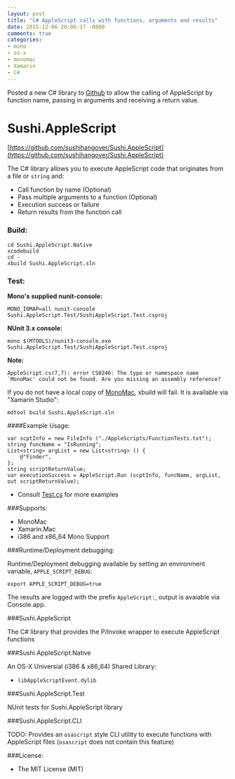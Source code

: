 ```yaml
---
layout: post
title: "C# AppleScript calls with functions, arguments and results"
date: 2015-12-06 20:06:17 -0800
comments: true
categories: 
- mono
- os-x
- monomac
- Xamarin
- C#
---
```


Posted a new C# library to [Github](https://github.com/sushihangover/Sushi.AppleScript) to allow the calling of AppleScript by function name, passing in arguments and receiving a return value.

# Sushi.AppleScript

[https://github.com/sushihangover/Sushi.AppleScript](https://github.com/sushihangover/Sushi.AppleScript)

The C# library allows you to execute AppleScript code that originates from a file or `string` and: 

* Call function by name (Optional)
* Pass multiple arguments to a function (Optional)
* Execution success or failure
* Return results from the function call

### Build:

	cd Sushi.AppleScript.Native
	xcodebuild
	cd -
	xbuild Sushi.AppleScript.sln

### Test:

**Mono's supplied nunit-console:**

	MONO_IOMAP=all nunit-console Sushi.AppleScript.Test/SushiAppleScript.Test.csproj

**NUnit 3.x console:**

	mono $(MTOOLS)/nunit3-console.exe Sushi.AppleScript.Test/SushiAppleScript.Test.csproj

**Note:**

	AppleScript.cs(7,7): error CS0246: The type or namespace name `MonoMac' could not be found. Are you missing an assembly reference?

If you do not have a local copy of [MonoMac](https://github.com/mono/monomac), xbuild will fail. It is available via "Xamarin Studio":

	mdtool build Sushi.AppleScript.sln

####Example Usage:

	var scptInfo = new FileInfo ("./AppleScripts/FunctionTests.txt");
	string funcName = "IsRunning";
	List<string> argList = new List<string> () {
		@"Finder",
	};
	string scriptReturnValue;
	var executionSuccess = AppleScript.Run (scptInfo, funcName, argList, out scriptReturnValue);

* Consult [Test.cs](https://github.com/sushihangover/Sushi.AppleScript/blob/master/Sushi.AppleScript.Test/Test.cs) for more examples

###Supports:

* MonoMac
* Xamarin.Mac
* i386 and x86_64 Mono Support

###Runtime/Deployment debugging:

Runtime/Deployment debugging available by setting an environment variable, `APPLE_SCRIPT_DEBUG`:

`export APPLE_SCRIPT_DEBUG=true`

The results are logged with the prefix `AppleScript:`, output is avaiable via Console.app.

###Sushi.AppleScript

The C# library that provides the P/Invoke wrapper to execute AppleScript functions

###Sushi.AppleScript.Native

An OS-X Universial (i386 & x86_64) Shared Library:

* `libAppleScriptEvent.dylib`

###Sushi.AppleScript.Test

NUnit tests for Sushi.AppleScript library

###Sushi.AppleScript.CLI

TODO: Provides an `osascript` style CLI utility to execute functions with AppleScript files (`osascript` does not contain this feature)

###License:

* The MIT License (MIT)




